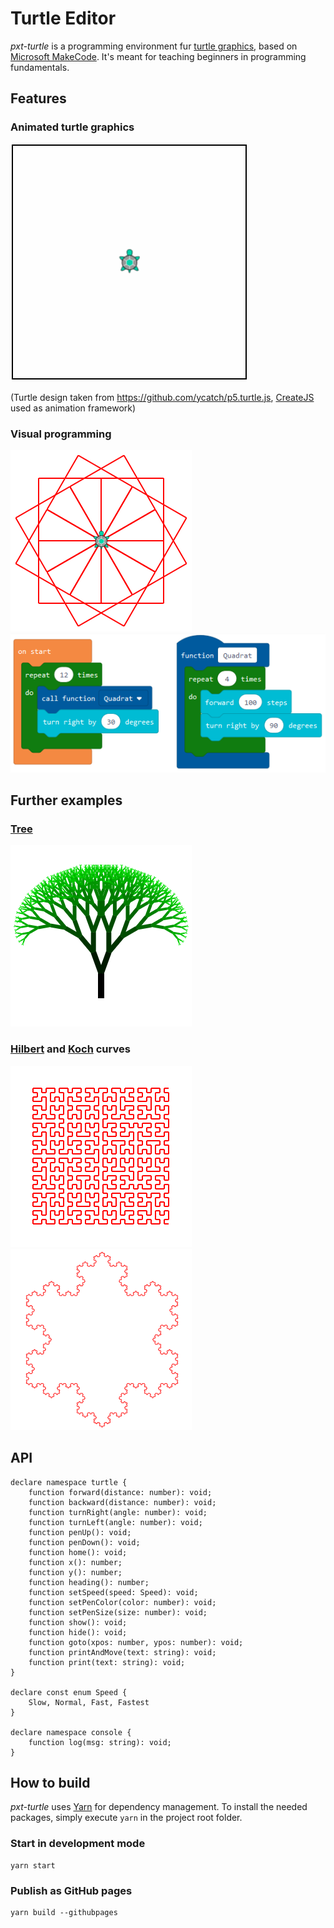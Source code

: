 # Turtle Editor #

*pxt-turtle* is a programming environment fur [turtle graphics](https://en.wikipedia.org/wiki/Turtle_graphics), based on [Microsoft MakeCode](https://github.com/Microsoft/pxt). It's meant for teaching beginners in programming fundamentals.

## Features ##

### Animated turtle graphics ###
![Simple](examples/simple.gif)

(Turtle design taken from https://github.com/ycatch/p5.turtle.js, [CreateJS](https://createjs.com/) used as animation framework)

### Visual programming ###
![Quadrats](examples/quadrats.png) ![Blocks](examples/quadrats_blocks.png)

## Further examples ##

### [Tree](examples/tree.js) ###
![Tree](examples/tree.png)

### [Hilbert](examples/hilbert.js) and [Koch](examples/koch.js) curves ###
![Hilbert Curve](examples/hilbert.png) ![Koch Curve](examples/koch.png)

## API ##

    declare namespace turtle {
        function forward(distance: number): void;
        function backward(distance: number): void;
        function turnRight(angle: number): void;
        function turnLeft(angle: number): void;
        function penUp(): void;
        function penDown(): void;
        function home(): void;
        function x(): number;
        function y(): number;
        function heading(): number;
        function setSpeed(speed: Speed): void;
        function setPenColor(color: number): void;
        function setPenSize(size: number): void;
        function show(): void;
        function hide(): void;
        function goto(xpos: number, ypos: number): void;
        function printAndMove(text: string): void;
        function print(text: string): void;
    }

    declare const enum Speed {
        Slow, Normal, Fast, Fastest
    }

    declare namespace console {
        function log(msg: string): void;
    }

## How to build ##
*pxt-turtle* uses [Yarn](https://yarnpkg.com/) for dependency management. To install the needed packages, simply execute `yarn` in the project root folder.

### Start in development mode ###

    yarn start

### Publish as GitHub pages ###

    yarn build --githubpages
